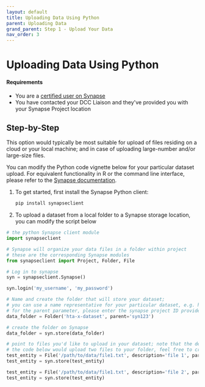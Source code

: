 ```yaml
---
layout: default
title: Uploading Data Using Python
parent: Uploading Data
grand_parent: Step 1 - Upload Your Data 
nav_order: 3
---
```


# Uploading Data Using Python

#### Requirements
- You are a [certified user on Synapse](https://docs.synapse.org/articles/accounts_certified_users_and_profile_validation.html#certified-users)
- You have contacted your DCC Liaison and they've provided you with your Synapse Project location

## Step-by-Step

This option would typically be most suitable for upload of files residing on a cloud or your local machine; and in case of uploading large-number and/or large-size files.

You can modify the Python code vignette below for your particular dataset upload. For equivalent functionality in R or the command line interface, please refer to the [Synapse documentation](https://docs.synapse.org/articles/getting_started_clients.html). 

1. To get started, first install the Synapse Python client:

    ```bash
    pip install synapseclient
    ```

2. To upload a dataset from a local folder to a Synapse storage location, you can modify the script below

```python
# the python Synapse client module
import synapseclient

# Synapse will organize your data files in a folder within project
# these are the corresponding Synapse modules
from synapseclient import Project, Folder, File

# Log in to synapse
syn = synapseclient.Synapse()

syn.login('my_username', 'my_password')

# Name and create the folder that will store your dataset; 
# you can use a name representative for your particular dataset, e.g. hta-x-dataset
# for the parent parameter, please enter the synapse project ID provided by your DCC liaison
data_folder = Folder('hta-x-dataset', parent='syn123')

# create the folder on Synapse
data_folder = syn.store(data_folder)

# point to files you'd like to upload in your dataset; note that the description field is optional
# the code below would upload two files to your folder, feel free to create a loop for more files
test_entity = File('/path/to/data/file1.txt', description='file 1', parent=data_folder)
test_entity = syn.store(test_entity)

test_entity = File('/path/to/data/file1.txt', description='file 2', parent=data_folder)
test_entity = syn.store(test_entity)
```


